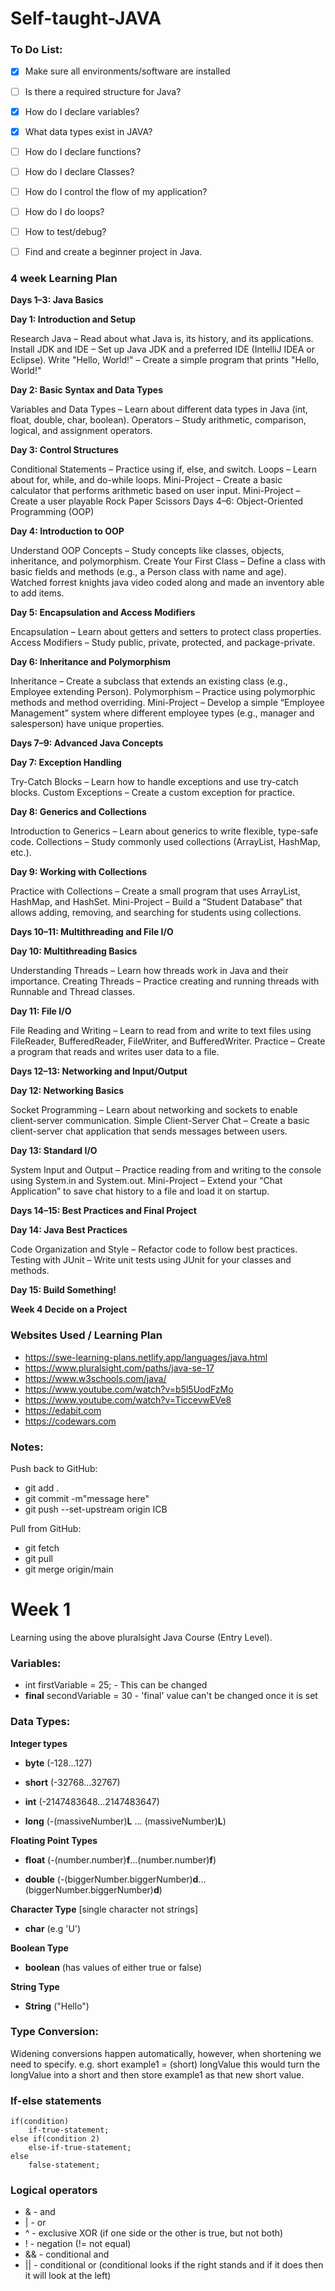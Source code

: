 # Self-taught-JAVA

### To Do List:

-[x] Make sure all environments/software are installed

-[ ] Is there a required structure for Java?

-[x] How do I declare variables?

-[x] What data types exist in JAVA?

-[ ] How do I declare functions?

-[ ] How do I declare Classes?

-[ ] How do I control the flow of my application?

-[ ] How do I do loops?

-[ ] How to test/debug?

-[ ] Find and create a beginner project in Java.

### 4 week Learning Plan

**Days 1–3: Java Basics**

**Day 1: Introduction and Setup**

Research Java – Read about what Java is, its history, and its applications.
Install JDK and IDE – Set up Java JDK and a preferred IDE (IntelliJ IDEA or Eclipse).
Write "Hello, World!" – Create a simple program that prints "Hello, World!"

**Day 2: Basic Syntax and Data Types**

Variables and Data Types – Learn about different data types in Java (int, float, double, char, boolean).
Operators – Study arithmetic, comparison, logical, and assignment operators.

**Day 3: Control Structures**

Conditional Statements – Practice using if, else, and switch.
Loops – Learn about for, while, and do-while loops.
Mini-Project – Create a basic calculator that performs arithmetic based on user input.
Mini-Project – Create a user playable Rock Paper Scissors
Days 4–6: Object-Oriented Programming (OOP)

**Day 4: Introduction to OOP**

Understand OOP Concepts – Study concepts like classes, objects, inheritance, and polymorphism.
Create Your First Class – Define a class with basic fields and methods (e.g., a Person class with name and age).
Watched forrest knights java video coded along and made an inventory able to add items.

**Day 5: Encapsulation and Access Modifiers**

Encapsulation – Learn about getters and setters to protect class properties.
Access Modifiers – Study public, private, protected, and package-private.

**Day 6: Inheritance and Polymorphism**

Inheritance – Create a subclass that extends an existing class (e.g., Employee extending Person).
Polymorphism – Practice using polymorphic methods and method overriding.
Mini-Project – Develop a simple “Employee Management” system where different employee types (e.g., manager and salesperson) have unique properties.

**Days 7–9: Advanced Java Concepts**

**Day 7: Exception Handling**

Try-Catch Blocks – Learn how to handle exceptions and use try-catch blocks.
Custom Exceptions – Create a custom exception for practice.

**Day 8: Generics and Collections**

Introduction to Generics – Learn about generics to write flexible, type-safe code.
Collections – Study commonly used collections (ArrayList, HashMap, etc.).

**Day 9: Working with Collections**

Practice with Collections – Create a small program that uses ArrayList, HashMap, and HashSet.
Mini-Project – Build a “Student Database” that allows adding, removing, and searching for students using collections.

**Days 10–11: Multithreading and File I/O**

**Day 10: Multithreading Basics**

Understanding Threads – Learn how threads work in Java and their importance.
Creating Threads – Practice creating and running threads with Runnable and Thread classes.

**Day 11: File I/O**

File Reading and Writing – Learn to read from and write to text files using FileReader, BufferedReader, FileWriter, and BufferedWriter.
Practice – Create a program that reads and writes user data to a file.

**Days 12–13: Networking and Input/Output**

**Day 12: Networking Basics**

Socket Programming – Learn about networking and sockets to enable client-server communication.
Simple Client-Server Chat – Create a basic client-server chat application that sends messages between users.

**Day 13: Standard I/O**

System Input and Output – Practice reading from and writing to the console using System.in and System.out.
Mini-Project – Extend your “Chat Application” to save chat history to a file and load it on startup.

**Days 14–15: Best Practices and Final Project**

**Day 14: Java Best Practices**

Code Organization and Style – Refactor code to follow best practices.
Testing with JUnit – Write unit tests using JUnit for your classes and methods.

**Day 15: Build Something!**

**Week 4 Decide on a Project**

[//]: # (### Week 1 Plan:)

[//]: # (-[x] **Variables and Data Types** - data types, declaration, initialization and common methods)

[//]: # ()
[//]: # (-[x] **If-Else statements/control** - if else, logical operators and switch statements)

[//]: # ()
[//]: # (-[ ] **For and while loops** - for, while, break, continue, for each)

[//]: # ()
[//]: # (-[ ] **Classes and Methods** - class and object instantiation, constructors, this keyword, get/set methods inheritance, and public/private.)

[//]: # ()
[//]: # ()
[//]: # (### Week 2 Plan:)

[//]: # ()
[//]: # (### Week 3 Plan:)

[//]: # ()
[//]: # (### Week 4 Plan:)

### Websites Used / Learning Plan
- https://swe-learning-plans.netlify.app/languages/java.html
- https://www.pluralsight.com/paths/java-se-17
- https://www.w3schools.com/java/
- https://www.youtube.com/watch?v=b5l5UodFzMo
- https://www.youtube.com/watch?v=TiccevwEVe8
- https://edabit.com
- https://codewars.com

### Notes:

Push back to GitHub:
- git add .
- git commit -m"message here"
- git push --set-upstream origin ICB

Pull from GitHub:
- git fetch
- git pull
- git merge origin/main


# Week 1
Learning using the above pluralsight Java Course (Entry Level).

### Variables:
- int firstVariable = 25; - This can be changed 
- **final** secondVariable = 30 - 'final' value can't be changed once it is set

### Data Types:
**Integer types**

- **byte** (-128...127)

- **short** (-32768...32767)

- **int** (-2147483648...2147483647)

- **long** (-(massiveNumber)**L** ... (massiveNumber)**L**)

**Floating Point Types** 

- **float** (-(number.number)**f**...(number.number)**f**)

- **double** (-(biggerNumber.biggerNumber)**d**...(biggerNumber.biggerNumber)**d**)

**Character Type** [single character not strings] 

- **char** (e.g 'U') 

**Boolean Type** 

- **boolean** (has values of either true or false)

**String Type**

- **String** ("Hello")

### Type Conversion:
Widening conversions happen automatically, however, when shortening we need to specify.
e.g. short example1 = (short) longValue
this would turn the longValue into a short and then store example1 as that new short value.

### If-else statements

    if(condition)
        if-true-statement;
    else if(condition 2)
        else-if-true-statement;
    else
        false-statement;

### Logical operators
- & - and
- | - or
- ^ - exclusive XOR (if one  side or the other is true, but not both)
- ! - negation (!= not equal)
- && - conditional and
- || - conditional or
(conditional looks if the right stands and if it does then it will look at the left)
